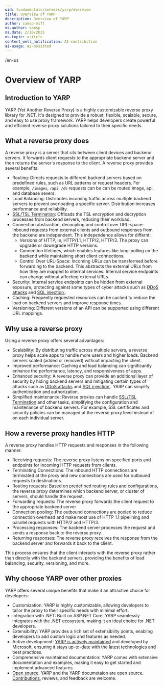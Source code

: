 ```yaml
---
uid: fundamentals/servers/yarp/overview
title: Overview of YARP
description: Overview of YARP
author: samsp-msft
ms.author: samsp
ms.date: 2/18/2025
ms.topic: article
content_well_notification: AI-contribution
ai-usage: ai-assisted
---
```


/en-us

# Overview of YARP

## Introduction to YARP

YARP (Yet Another Reverse Proxy) is a highly customizable reverse proxy library for .NET. It's designed to provide a robust, flexible, scalable, secure, and easy to use proxy framework. YARP helps developers create powerful and efficient reverse proxy solutions tailored to their specific needs.

## What a reverse proxy does

A reverse proxy is a server that sits between client devices and backend servers. It forwards client requests to the appropriate backend server and then returns the server's response to the client. A reverse proxy provides several benefits:

- Routing: Directs requests to different backend servers based on predefined rules, such as URL patterns or request headers. For example, `/images`, `/api`, `/db` requests can be can be routed image, api, and database severs.
- Load Balancing: Distributes incoming traffic across multiple backend servers to prevent overloading a specific server. Distribution increases performance and reliability.
- [SSL/TSL Termination](/azure/application-gateway/ssl-overview): Offloads the TSL encryption and decryption processes from backend servers, reducing their workload.
- Connection abstraction, decoupling and control over URL-space: Inbound requests from external clients and outbound responses from the backend are independent. This independence allows for differnt:
  - Versions of HTTP, ie, HTTP/1.1, HTTP/2, HTTP/3. The proxy can upgrade or downgrade HTTP versions.
  - Connection lifetimes, which enables features like long-polling on the backend while maintaining short client connections.
  - Control Over URL-Space: Incoming URLs can be transformed before forwarding to the backend. This abstracts the external URLs from how they are mapped to internal services. Internal service endpoints can change without affecting external URLs.
- Security: Internal service endpoints can be hidden from external exposure, protecting against some types of cyber attacks such as [DDoS attacks](https://www.microsoft.com/en-us/security/business/security-101/what-is-a-ddos-attack?msockid=3e35ed3aa4666d8003aaf830a5006c74) and [SQL injection ](/sql/relational-databases/security/sql-injection?view=sql-server-ver16).
- Caching: Frequently requested resources can be cached to reduce the load on backend servers and improve response times.
- Versioning: Different versions of an API can be supported using different URL mappings.

## Why use a reverse proxy

Using a reverse proxy offers several advantages:

- Scalability: By distributing traffic across multiple servers, a reverse proxy helps scale apps to handle more users and higher loads. Backend servers scaled (added or removed) without impacting the client.
- Improved performance: Caching and load balancing can significantly enhance the performance, latency, and responsiveness of apps.
- Enhanced security: A reverse proxy can provide an additional layer of security by hiding backend servers and mitigating certain types of attacks such as [DDoS attacks](https://www.microsoft.com/en-us/security/business/security-101/what-is-a-ddos-attack?msockid=3e35ed3aa4666d8003aaf830a5006c74) and [SQL injection ](/sql/relational-databases/security/sql-injection?view=sql-server-ver16). YARP can simplify authentication and authorization.
- Simplified maintenance: Reverse proxies can handle [SSL/TSL Termination](/azure/application-gateway/ssl-overview) and other tasks, simplifying the configuration and maintenance of backend servers. For example, SSL certificates and security policies can be managed at the reverse proxy level instead of on each individual server.

## How a reverse proxy handles HTTP

A reverse proxy handles HTTP requests and responses in the following manner:

- Receiving  requests: The reverse proxy listens on specified ports and endpoints for incoming HTTP requests from clients. <!-- Added "ports"  -->
- Terminating Connections: The inbound HTTP connections are terminated at the proxy and new connections are used for outbound requests to destinations.
- Routing  requests: Based on predefined routing rules and configurations, the reverse proxy determines which backend server, or cluster of servers, should handle the request.
- Forwarding  requests: The reverse proxy forwards the client request to the appropriate backend server
- Connection pooling: The outbound connections are pooled to reduce connection overhead and make most use of HTTP 1.1 pipelining and parallel requests with HTTP/2 and HTTP/3.
- Processing responses: The backend server processes the request and sends a response back to the reverse proxy.
- Returning responses: The reverse proxy receives the response from the backend server and forwards it back to the client.

This process ensures that the client interacts with the reverse proxy rather than directly with the backend servers, providing the benefits of load balancing, security, versioning, and more.

## Why choose YARP over other proxies

YARP offers several unique benefits that make it an attractive choice for developers:

- Customization: YARP is highly customizable, allowing developers to tailor the proxy to their specific needs with minimal effort.
- Integration with .NET: Built on ASP.NET Core, YARP seamlessly integrates with the .NET ecosystem, making it an ideal choice for .NET developers.
- Extensibility: YARP provides a rich set of extensibility points, enabling developers to add custom logic and features as needed.
- Active development: [YARP is actively maintained](https://github.com/dotnet/yarp) and developed by Microsoft, ensuring it stays up-to-date with the latest technologies and best practices.
- Comprehensive maintained documentation: YARP comes with extensive documentation and examples, making it easy to get started and implement advanced features.
- [Open source](https://github.com/dotnet/yarp). YARP and the YARP documetaion are open source. [Contributions](https://github.com/dotnet/yarp/blob/main/README.md), reviews, and feedback are welcome.

<!-- summaries are banned unless there's a good reason to repeat what's in the doc -->
